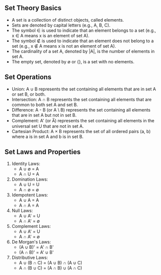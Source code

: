 ## Set Theory Basics
- A set is a collection of distinct objects, called elements.
- Sets are denoted by capital letters (e.g., A, B, C).
- The symbol ∈ is used to indicate that an element belongs to a set (e.g., x ∈ A means x is an element of set A).
- The symbol ∉ is used to indicate that an element does not belong to a set (e.g., x ∉ A means x is not an element of set A).
- The cardinality of a set A, denoted by |A|, is the number of elements in set A.
- The empty set, denoted by ∅ or {}, is a set with no elements.

## Set Operations
- Union: A ∪ B represents the set containing all elements that are in set A or set B, or both.
- Intersection: A ∩ B represents the set containing all elements that are common to both set A and set B.
- Difference: A - B (or A \ B) represents the set containing all elements that are in set A but not in set B.
- Complement: A' (or A̅) represents the set containing all elements in the universal set U that are not in set A.
- Cartesian Product: A × B represents the set of all ordered pairs (a, b) where a is in set A and b is in set B.

## Set Laws and Properties
1. Identity Laws:
   - A ∪ ∅ = A
   - A ∩ U = A
2. Domination Laws:
   - A ∪ U = U
   - A ∩ ∅ = ∅
3. Idempotent Laws:
   - A ∪ A = A
   - A ∩ A = A
4. Null Laws:
   - A ∪ A' = U
   - A ∩ A' = ∅
5. Complement Laws:
   - A ∪ A' = U
   - A ∩ A' = ∅
6. De Morgan's Laws:
   - (A ∪ B)' = A' ∩ B'
   - (A ∩ B)' = A' ∪ B'
7. Distributive Laws:
   - A ∪ (B ∩ C) = (A ∪ B) ∩ (A ∪ C)
   - A ∩ (B ∪ C) = (A ∩ B) ∪ (A ∩ C)
